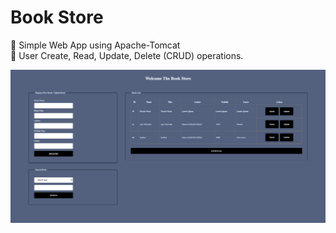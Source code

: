 # Book Store

🔸 Simple Web App using Apache-Tomcat  <br>
🔸 User Create, Read, Update, Delete (CRUD) operations. <br>


<img src="./assets/ss.png">
<br>
